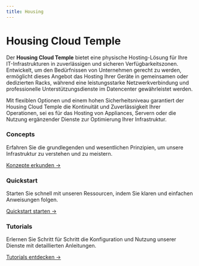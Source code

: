 ```yaml
---
title: Housing
---
```


# Housing Cloud Temple

Der **Housing Cloud Temple** bietet eine physische Hosting-Lösung für Ihre IT-Infrastrukturen in zuverlässigen und sicheren Verfügbarkeitszonen. Entwickelt, um den Bedürfnissen von Unternehmen gerecht zu werden, ermöglicht dieses Angebot das Hosting Ihrer Geräte in gemeinsamen oder dedizierten Racks, während eine leistungsstarke Netzwerkverbindung und professionelle Unterstützungsdienste im Datencenter gewährleistet werden.

Mit flexiblen Optionen und einem hohen Sicherheitsniveau garantiert der Housing Cloud Temple die Kontinuität und Zuverlässigkeit Ihrer Operationen, sei es für das Hosting von Appliances, Servern oder die Nutzung ergänzender Dienste zur Optimierung Ihrer Infrastruktur.


<div class="card-grid">
  <div class="card">
    <h3>Concepts</h3>
    <p>Erfahren Sie die grundlegenden und wesentlichen Prinzipien, um unsere Infrastruktur zu verstehen und zu meistern.</p>
    <a href="concepts" class="card-link">Konzepte erkunden &rarr;</a>
  </div>
  <div class="card">
    <h3>Quickstart</h3>
    <p>Starten Sie schnell mit unseren Ressourcen, indem Sie klaren und einfachen Anweisungen folgen.</p>
    <a href="quickstart" class="card-link">Quickstart starten &rarr;</a>
  </div>
    <div class="card">
    <h3>Tutorials</h3>
    <p>Erlernen Sie Schritt für Schritt die Konfiguration und Nutzung unserer Dienste mit detaillierten Anleitungen.</p>
    <a href="tutorials" class="card-link">Tutorials entdecken &rarr;</a>
  </div>
</div>